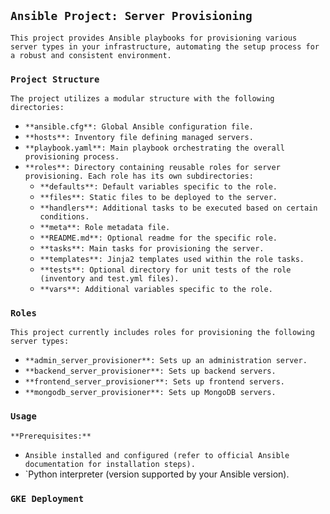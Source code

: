## `Ansible Project: Server Provisioning`

`This project provides Ansible playbooks for provisioning various server types in your infrastructure, automating the setup process for a robust and consistent environment.`

### `Project Structure`

`The project utilizes a modular structure with the following directories:`

- `**ansible.cfg**: Global Ansible configuration file.`
- `**hosts**: Inventory file defining managed servers.`
- `**playbook.yaml**: Main playbook orchestrating the overall provisioning process.`
- `**roles**: Directory containing reusable roles for server provisioning. Each role has its own subdirectories:`
    - `**defaults**: Default variables specific to the role.`
    - `**files**: Static files to be deployed to the server.`
    - `**handlers**: Additional tasks to be executed based on certain conditions.`
    - `**meta**: Role metadata file.`
    - `**README.md**: Optional readme for the specific role.`
    - `**tasks**: Main tasks for provisioning the server.`
    - `**templates**: Jinja2 templates used within the role tasks.`
    - `**tests**: Optional directory for unit tests of the role (inventory and test.yml files).`
    - `**vars**: Additional variables specific to the role.`

### `Roles`

`This project currently includes roles for provisioning the following server types:`

- `**admin_server_provisioner**: Sets up an administration server.`
- `**backend_server_provisioner**: Sets up backend servers.`
- `**frontend_server_provisioner**: Sets up frontend servers.`
- `**mongodb_server_provisioner**: Sets up MongoDB servers.`

### `Usage`

`**Prerequisites:**`

- `Ansible installed and configured (refer to official Ansible documentation for installation steps).`
- `Python interpreter (version supported by your Ansible version).


### `GKE Deployment`
